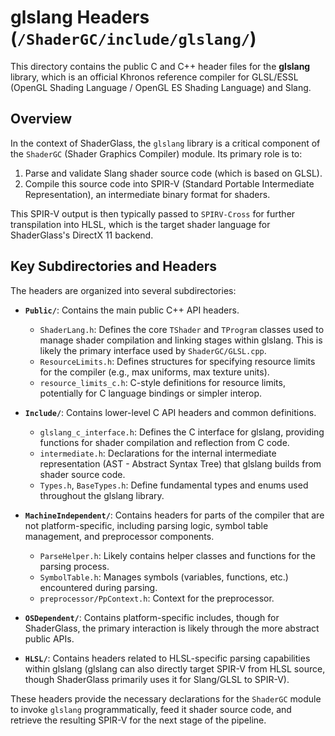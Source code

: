 # glslang Headers (`/ShaderGC/include/glslang/`)

This directory contains the public C and C++ header files for the **glslang** library, which is an official Khronos reference compiler for GLSL/ESSL (OpenGL Shading Language / OpenGL ES Shading Language) and Slang.

## Overview

In the context of ShaderGlass, the `glslang` library is a critical component of the `ShaderGC` (Shader Graphics Compiler) module. Its primary role is to:
1.  Parse and validate Slang shader source code (which is based on GLSL).
2.  Compile this source code into SPIR-V (Standard Portable Intermediate Representation), an intermediate binary format for shaders.

This SPIR-V output is then typically passed to `SPIRV-Cross` for further transpilation into HLSL, which is the target shader language for ShaderGlass's DirectX 11 backend.

## Key Subdirectories and Headers

The headers are organized into several subdirectories:

* **`Public/`**: Contains the main public C++ API headers.
    * `ShaderLang.h`: Defines the core `TShader` and `TProgram` classes used to manage shader compilation and linking stages within glslang. This is likely the primary interface used by `ShaderGC/GLSL.cpp`.
    * `ResourceLimits.h`: Defines structures for specifying resource limits for the compiler (e.g., max uniforms, max texture units).
    * `resource_limits_c.h`: C-style definitions for resource limits, potentially for C language bindings or simpler interop.

* **`Include/`**: Contains lower-level C API headers and common definitions.
    * `glslang_c_interface.h`: Defines the C interface for glslang, providing functions for shader compilation and reflection from C code.
    * `intermediate.h`: Declarations for the internal intermediate representation (AST - Abstract Syntax Tree) that glslang builds from shader source code.
    * `Types.h`, `BaseTypes.h`: Define fundamental types and enums used throughout the glslang library.

* **`MachineIndependent/`**: Contains headers for parts of the compiler that are not platform-specific, including parsing logic, symbol table management, and preprocessor components.
    * `ParseHelper.h`: Likely contains helper classes and functions for the parsing process.
    * `SymbolTable.h`: Manages symbols (variables, functions, etc.) encountered during parsing.
    * `preprocessor/PpContext.h`: Context for the preprocessor.

* **`OSDependent/`**: Contains platform-specific includes, though for ShaderGlass, the primary interaction is likely through the more abstract public APIs.

* **`HLSL/`**: Contains headers related to HLSL-specific parsing capabilities within glslang (glslang can also directly target SPIR-V from HLSL source, though ShaderGlass primarily uses it for Slang/GLSL to SPIR-V).

These headers provide the necessary declarations for the `ShaderGC` module to invoke `glslang` programmatically, feed it shader source code, and retrieve the resulting SPIR-V for the next stage of the pipeline.
